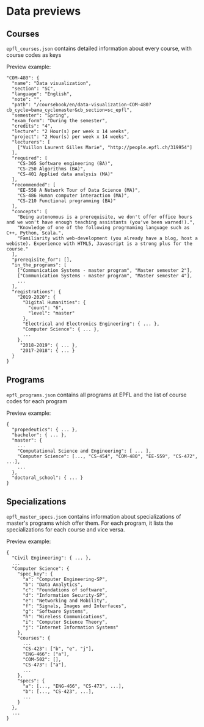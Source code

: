 # Data previews

## Courses

`epfl_courses.json` contains detailed information about every course, with course codes as keys

Preview example:

```
"COM-480": {
  "name": "Data visualization",
  "section": "SC",
  "language": "English",
  "note": "",
  "path": "/coursebook/en/data-visualization-COM-480?cb_cycle=bama_cyclemaster&cb_section=sc_epfl",
  "semester": "Spring",
  "exam_form": "During the semester",
  "credits": "4",
  "lecture": "2 Hour(s) per week x 14 weeks",
  "project": "2 Hour(s) per week x 14 weeks",
  "lecturers": [
    ["Vuillon Laurent Gilles Marie", "http://people.epfl.ch/319954"]
  ],
  "required": [
    "CS-305 Software engineering (BA)",
    "CS-250 Algorithms (BA)",
    "CS-401 Applied data analysis (MA)"
  ],
  "recommended": [
    "EE-558 A Network Tour of Data Science (MA)",
    "CS-486 Human computer interaction (MA)",
    "CS-210 Functional programming (BA)"
  ],
  "concepts": [
    "Being autonomous is a prerequisite, we don't offer office hours and we won't have enough teaching assistants (you've been warned!).",
    "Knowledge of one of the following progrmaming language such as C++, Python, Scala.",
    "Familiarity with web-development (you already have a blog, host a webiste). Experience with HTML5, Javascript is a strong plus for the course."
  ],
  "prereqisite_for": [],
  "in_the_programs": [
    ["Communication Systems - master program", "Master semester 2"],
    ["Communication Systems - master program", "Master semester 4"],
    ...
  ],
  "registrations": {
    "2019-2020": {
      "Digital Humanities": {
        "count": "6",
        "level": "master"
      },
      "Electrical and Electronics Engineering": { ... },
      "Computer Science": { ... },
      ...
    },
     "2018-2019": { ... },
     "2017-2018": { ... }
  }
}
```

## Programs

`epfl_programs.json` contains all programs at EPFL and the list of course codes for each program

Preview example:

```
{
  "propedeutics": { ... },
  "bachelor": { ... },
  "master": {
    ...
    "Computational Science and Engineering": [ ... ],
    "Computer Science": [..., "CS-454", "COM-480", "EE-559", "CS-472", ...],
    ...
  },
  "doctoral_school": { ... }
}
```

## Specializations

`epfl_master_specs.json` contains information about specializations of master's programs which offer them. For each program, it lists the specializations for each course and vice versa.

Preview example:

```
{
  "Civil Engineering": { ... },
  ...
  "Computer Science": {
    "spec_key": {
      "a": "Computer Engineering-SP",
      "b": "Data Analytics",
      "c": "Foundations of software",
      "d": "Information Security-SP",
      "e": "Networking and Mobility",
      "f": "Signals, Images and Interfaces",
      "g": "Software Systems",
      "h": "Wireless Communications",
      "i": "Computer Science Theory",
      "j": "Internet Information Systems"
    },
    "courses": {
      ...
      "CS-423": ["b", "e", "j"],
      "ENG-466": ["a"],
      "COM-502": [],
      "CS-473": ["a"],
      ...
    },
    "specs": {
      "a": [..., "ENG-466", "CS-473", ...],
      "b": [..., "CS-423", ...],
      ...
    }
  },
  ...
}
```
